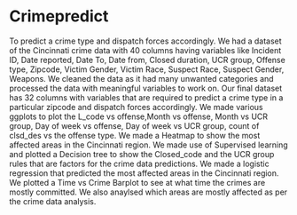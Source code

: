 # Crimepredict
To predict a crime type and dispatch forces accordingly.
We had a dataset of the Cincinnati crime data with 40 columns having variables like Incident ID, Date reported, Date To, Date from, Closed duration, UCR group, Offense type, Zipcode, Victim Gender, Victim Race, Suspect Race, Suspect Gender, Weapons.
We cleaned the data as it had many unwanted categories and processed the data with meaningful variables to work on.
Our final dataset has 32 columns with variables that are required to predict a crime type in a particular zipcode and dispatch forces accordingly.
We made various ggplots to plot the L_code vs offense,Month vs offense, Month vs UCR group, Day of week vs offense, Day of week vs UCR group, count of clsd_des vs the offense type.
We made a Heatmap to show the most affected areas in the Cincinnati region.
We made use of Supervised learning and plotted a Decision tree to show the Closed_code and the UCR group rules that are factors for the crime data predictions.
We made a logistic regression that predicted the most affected areas in the Cincinnati region.
We plotted a Time vs Crime Barplot to see at what time the crimes are mostly committed.
We also anaylsed which areas are mostly affected as per the crime data analysis. 
